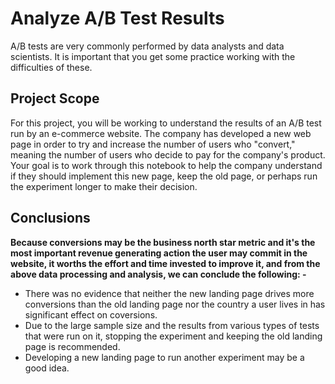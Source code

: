 # Analyze A/B Test Results

A/B tests are very commonly performed by data analysts and data scientists. It is important that you get some practice working with the difficulties of these.

## Project Scope

For this project, you will be working to understand the results of an A/B test run by an e-commerce website. The company has developed a new web page in order to try and increase the number of users who "convert," meaning the number of users who decide to pay for the company's product. Your goal is to work through this notebook to help the company understand if they should implement this new page, keep the old page, or perhaps run the experiment longer to make their decision.

## Conclusions

**Because conversions may be the business north star metric and it's the most important revenue generating action the user may commit in the website, it worths the effort and time invested to improve it, and from the above data processing and analysis, we can conclude the following: -**

-   There was no evidence that neither the new landing page drives more conversions than the old landing page nor the country a user lives in has significant effect on coversions.
-   Due to the large sample size and the results from various types of tests that were run on it, stopping the experiment and keeping the old landing page is recommended.
-   Developing a new landing page to run another experiment may be a good idea.
